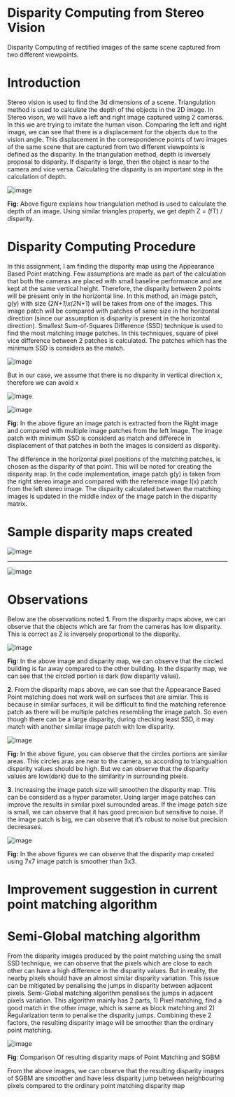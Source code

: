 # Disparity Computing from Stereo Vision
Disparity Computing of rectified images of the same scene captured from two different viewpoints.

# Introduction
Stereo vision is used to find the 3d dimensions of a scene. Triangulation method is used to calculate the depth of the objects in the 2D image. In Stereo vison, we will have a left and right image captured using 2 cameras. In this we are trying to imitate the human vison. Comparing the left and right image, we can see that there is a displacement for the objects due to the vision angle. This displacement in the correspondence points of two images of the same scene that are captured from two different viewpoints is defined as the disparity. In the triangulation method, depth is inversely proposal to disparity. If disparity is large, then the object is near to the camera and vice versa. Calculating the disparity is an important step in the calculation of depth. 

![image](https://user-images.githubusercontent.com/29349268/118021628-083ee680-b38e-11eb-849b-da3b45093192.png)

**Fig:** Above figure explains how triangulation method is used to calculate the depth of an image.  Using similar triangles property, we get depth Z = (fT) / disparity. 

# Disparity Computing Procedure
In this assignment, I am finding the disparity map using the Appearance Based Point matching.  Few assumptions are made as part of the calculation that both the cameras are placed with small baseline performance and are kept at the same vertical height. Therefore, the disparity between 2 points will be present only in the horizontal line.
In this method, an image patch, g(y) with size (2*N+1)x(2*N+1) will be takes from one of the images. This image patch will be compared with patches of same size in the horizontal direction (since our assumption is disparity is present in the horizontal direction). Smallest Sum-of-Squares Difference (SSD) technique is used to find the most matching image patches. In this techniques, square of pixel vice difference between 2 patches is calculated. The patches which has the minimum SSD is considers as the match.

![image](https://user-images.githubusercontent.com/29349268/118021886-4dfbaf00-b38e-11eb-928c-1449cd29c809.png)

But in our case, we assume that there is no disparity in vertical direction x, therefore we can avoid x

![image](https://user-images.githubusercontent.com/29349268/118021954-62d84280-b38e-11eb-89a6-c79ebff8f3c6.png)

![image](https://user-images.githubusercontent.com/29349268/118021732-21e02e00-b38e-11eb-89b6-98ba6f58e287.png)

**Fig:** In the above figure an image patch is extracted from the Right image and compared with multiple image patches from the left Image. The image patch with minimum SSD is considerd as match and differece in displacement of that patches in both the images is considerd as disparity.

The difference in the horizontal pixel positions of the matching patches, is chosen as the disparity of that point. This will be noted for creating the disparity map. 
In the code implementation, image patch g(y) is taken from the right stereo image and compared with the reference image I(x) patch from the left stereo image. The disparity calculated between the matching images is updated in the middle index of the image patch in the disparity matrix.

# Sample disparity maps created

![image](https://user-images.githubusercontent.com/29349268/118022259-c1052580-b38e-11eb-9574-16c3e73d6273.png)

-----------------------------------------------------------------------------------------------------------------

![image](https://user-images.githubusercontent.com/29349268/118022365-e3973e80-b38e-11eb-861d-d6d1fcfca357.png)

# Observations 
Below are the observations noted
**1**.	From the disparity maps above, we can observe that the objects which are far from the cameras has low disparity. This is correct as Z is inversely proportional to the disparity.

![image](https://user-images.githubusercontent.com/29349268/118022672-29540700-b38f-11eb-870c-c45735e4a131.png)

**Fig:** In the above image and disparity map, we can observe that the circled building is far away compared to the other building. In the disparity map, we can see that the circled portion is dark (low disparity value). 

**2**.	From the disparity maps above, we can see that the Appearance Based Point matching does not work well on surfaces that are similar. This is because in similar surfaces, it will be difficult to find the matching reference patch as there will be multiple patches resembling the image patch. So even though there can be a large disparity, during checking least SSD, it may match with another similar image patch with low disparity. 

![image](https://user-images.githubusercontent.com/29349268/118022729-412b8b00-b38f-11eb-9cb1-ee6de8421348.png)

**Fig:**  In the above figure, you can observe that the circles portions are similar areas. This circles aras are near to the camera, so according to triangualtion disparity values should be high. But we can observe that the disparity values are low(dark) due to the similarity in surrounding pixels.

**3**.	Increasing the image patch size will smoothen the disparity map. This can be considerd as a hyper parameter. Using larger image patches can improve the results in similar pixel surrounded areas. If the image patch size is small, we can observe that it has good precision but sensitive to noise. If the image patch is big, we can observe that it’s robust to noise but precision decresases.

![image](https://user-images.githubusercontent.com/29349268/118022786-53a5c480-b38f-11eb-9f91-94d642825a71.png)

**Fig:** In the above figures we can observe that the disparity map created using 7x7 image patch is smoother than 3x3. 

# Improvement suggestion in current point matching algorithm
# Semi-Global matching algorithm
From the disparity images produced by the point matching using the small SSD technique, we can observe that the pixels which are close to each other can have a high difference in the disparity values. But in reality, the nearby pixels should have an almost similar disparity variation. This issue can be mitigated by penalising the jumps in disparity between adjacent pixels.
Semi-Global matching algorithm penalises the jumps in adjacent pixels variation. This algorithm mainly has 2 parts, 1) Pixel matching, find a good match in the other image, which is same as block matching and 2) Regularization term to penalise the disparity jumps.  Combining these 2 factors, the resulting disparity image will be smoother than the ordinary point matching.

![image](https://user-images.githubusercontent.com/29349268/118023035-a1223180-b38f-11eb-9911-869f1f69e055.png)

**Fig**: Comparison Of resulting disparity maps of Point Matching and SGBM

From the above images, we can observe that the resulting disparity images of SGBM are smoother and have less disparity jump between neighbouring pixels compared to the ordinary point matching disparity map
